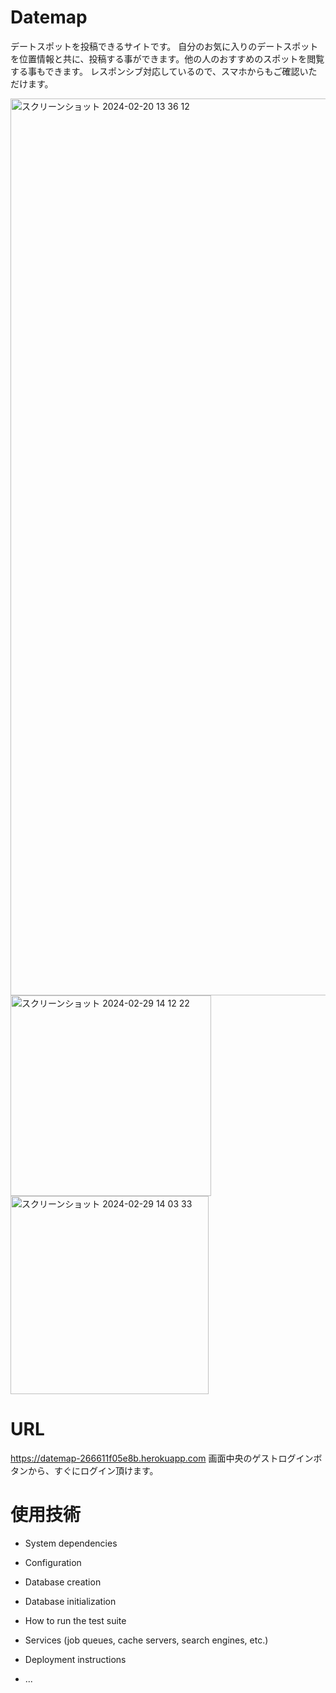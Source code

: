 # Datemap

デートスポットを投稿できるサイトです。
自分のお気に入りのデートスポットを位置情報と共に、投稿する事ができます。他の人のおすすめのスポットを閲覧する事もできます。
レスポンシブ対応しているので、スマホからもご確認いただけます。


<img width="1435" alt="スクリーンショット 2024-02-20 13 36 12" src="https://github.com/mitsuhiro27/Datemap/assets/98004666/1ea328ee-df81-4a20-baad-0829b29d7348">
<img width="321" alt="スクリーンショット 2024-02-29 14 12 22" src="https://github.com/mitsuhiro27/Datemap/assets/98004666/ac967599-826c-4c92-92f2-f56c10dcf66a">
<img width="317" alt="スクリーンショット 2024-02-29 14 03 33" src="https://github.com/mitsuhiro27/Datemap/assets/98004666/7cc77eed-098c-4005-b262-030fe1d20009">

# URL
https://datemap-266611f05e8b.herokuapp.com
画面中央のゲストログインボタンから、すぐにログイン頂けます。

# 使用技術

* System dependencies

* Configuration

* Database creation

* Database initialization

* How to run the test suite

* Services (job queues, cache servers, search engines, etc.)

* Deployment instructions

* ...
